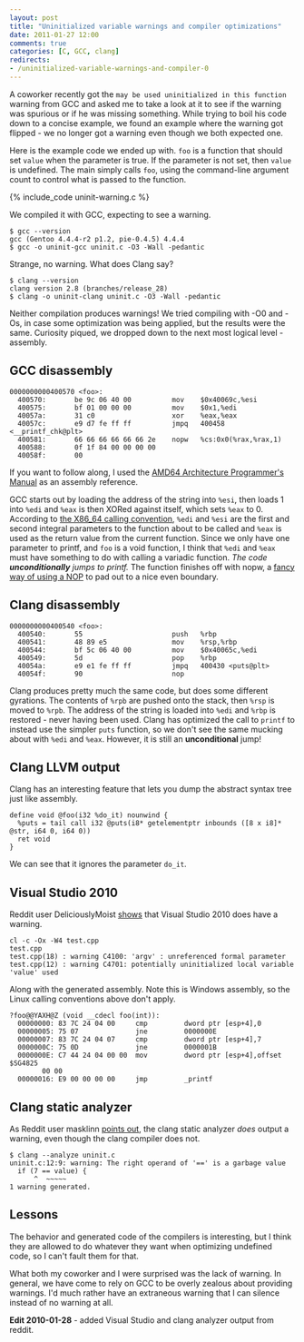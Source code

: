 ```yaml
---
layout: post
title: "Uninitialized variable warnings and compiler optimizations"
date: 2011-01-27 12:00
comments: true
categories: [C, GCC, clang]
redirects:
- /uninitialized-variable-warnings-and-compiler-0
---
```


A coworker recently got the `may be used uninitialized in this
function` warning from GCC and asked me to take a look at it to see if
the warning was spurious or if he was missing something. While trying
to boil his code down to a concise example, we found an example where
the warning got flipped - we no longer got a warning even though we
both expected one.

<!--more-->

Here is the example code we ended up with. `foo` is a function that
should set `value` when the parameter is true. If the parameter is not
set, then `value` is undefined. The main simply calls `foo`, using the
command-line argument count to control what is passed to the function.

{% include_code uninit-warning.c %}

We compiled it with GCC, expecting to see a warning.

    $ gcc --version
    gcc (Gentoo 4.4.4-r2 p1.2, pie-0.4.5) 4.4.4
    $ gcc -o uninit-gcc uninit.c -O3 -Wall -pedantic

Strange, no warning. What does Clang say?

    $ clang --version
    clang version 2.8 (branches/release_28)
    $ clang -o uninit-clang uninit.c -O3 -Wall -pedantic

Neither compilation produces warnings! We tried compiling with -O0 and
-Os, in case some optimization was being applied, but the results were
the same. Curiosity piqued, we dropped down to the next most logical
level - assembly.

## GCC disassembly
 
    0000000000400570 <foo>:
      400570:       be 9c 06 40 00          mov    $0x40069c,%esi
      400575:       bf 01 00 00 00          mov    $0x1,%edi
      40057a:       31 c0                   xor    %eax,%eax
      40057c:       e9 d7 fe ff ff          jmpq   400458 <__printf_chk@plt>
      400581:       66 66 66 66 66 66 2e    nopw   %cs:0x0(%rax,%rax,1)
      400588:       0f 1f 84 00 00 00 00 
      40058f:       00 

If you want to follow along, I used the [AMD64 Architecture Programmer's Manual][1] as an assembly reference.

GCC starts out by loading the address of the string into `%esi`, then
loads 1 into `%edi` and `%eax` is then XORed against itself, which
sets `%eax` to 0. According to [the X86_64 calling convention][3],
`%edi` and `%esi` are the first and second integral parameters to the
function about to be called and `%eax` is used as the return value
from the current function. Since we only have one parameter to printf,
and `foo` is a void function, I think that `%edi` and `%eax` must have
something to do with calling a variadic function. *The code
**unconditionally** jumps to printf.* The function finishes off with
nopw, a [fancy way of using a NOP][2] to pad out to a nice even
boundary.

## Clang disassembly

    0000000000400540 <foo>:
      400540:       55                      push   %rbp
      400541:       48 89 e5                mov    %rsp,%rbp
      400544:       bf 5c 06 40 00          mov    $0x40065c,%edi
      400549:       5d                      pop    %rbp
      40054a:       e9 e1 fe ff ff          jmpq   400430 <puts@plt>
      40054f:       90                      nop

Clang produces pretty much the same code, but does some different
gyrations. The contents of `%rpb` are pushed onto the stack, then
`%rsp` is moved to `%rpb`. The address of the string is loaded into
`%edi` and `%rbp` is restored - never having been used. Clang has
optimized the call to `printf` to instead use the simpler `puts`
function, so we don't see the same mucking about with `%edi` and
`%eax`. However, it is still an **unconditional** jump!

## Clang LLVM output

Clang has an interesting feature that lets you dump the abstract
syntax tree just like assembly.

    define void @foo(i32 %do_it) nounwind {
      %puts = tail call i32 @puts(i8* getelementptr inbounds ([8 x i8]* @str, i64 0, i64 0))
      ret void
    }

We can see that it ignores the parameter `do_it`.

## Visual Studio 2010

Reddit user DeliciouslyMoist [shows][4] that Visual Studio 2010 does
have a warning.

    cl -c -Ox -W4 test.cpp
    test.cpp
    test.cpp(18) : warning C4100: 'argv' : unreferenced formal parameter
    test.cpp(12) : warning C4701: potentially uninitialized local variable 'value' used

Along with the generated assembly. Note this is Windows assembly, so
the Linux calling conventions above don't apply.

    ?foo@@YAXH@Z (void __cdecl foo(int)):
      00000000: 83 7C 24 04 00     cmp         dword ptr [esp+4],0
      00000005: 75 07              jne         0000000E
      00000007: 83 7C 24 04 07     cmp         dword ptr [esp+4],7
      0000000C: 75 0D              jne         0000001B
      0000000E: C7 44 24 04 00 00  mov         dword ptr [esp+4],offset $SG4825
      		00 00
      00000016: E9 00 00 00 00     jmp         _printf

## Clang static analyzer

As Reddit user masklinn [points out][5], the clang static analyzer
_does_ output a warning, even though the clang compiler does not.

    $ clang --analyze uninit.c 
    uninit.c:12:9: warning: The right operand of '==' is a garbage value
      if (7 == value) {
          ^  ~~~~~
    1 warning generated.

## Lessons

The behavior and generated code of the compilers is interesting, but I
think they are allowed to do whatever they want when optimizing
undefined code, so I can't fault them for that.

What both my coworker and I were surprised was the lack of warning. In
general, we have come to rely on GCC to be overly zealous about
providing warnings. I'd much rather have an extraneous warning that I
can silence instead of no warning at all.

**Edit 2010-01-28** - added Visual Studio and clang analyzer output from reddit.

[1]: http://support.amd.com/us/Processor_TechDocs/24592.pdf
[2]: http://john.freml.in/amd64-nopl
[3]: http://en.wikipedia.org/wiki/X86_calling_conventions#System_V_AMD64_ABI_convention
[4]:http://www.reddit.com/r/programming/comments/fag84/uninitialized_variable_warnings_and_compiler/c1eht39
[5]:http://www.reddit.com/r/programming/comments/fag84/uninitialized_variable_warnings_and_compiler/c1eixa9